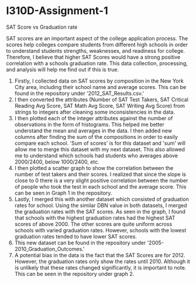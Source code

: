 # I310D-Assignment-1
SAT Score vs Graduation rate

SAT scores are an important aspect of the college application process. The scores help colleges compare students from different high schools in order to understand students strengths, weaknesses, and readiness for college. Therefore, I believe that higher SAT Scores would have a strong positive correlation with a schools graduation rate. This data collection, processing, and analysis will help me find out if this is true.
1. Firstly, I collected data on SAT scores by composition in the New York City area, including their school name and average scores. This can be found in the repository under '2012_SAT_Results.csv.'
2. I then converted the attributes (Number of SAT Test Takers, SAT Critical Reading Avg Score, SAT Math Avg Score, SAT Writing Avg Score) from strings to integers after cleaning some inconsistencies in the data. 
3. I then plotted each of the integer attributes against the number of observations in the form of histograms. This helped me better understand the mean and averages in the data. I then added new columns after finding the sum of the compositions in order to easily compare each school. 'Sum of scores' is for this dataset and 'sum' will allow me to merge this dataset with my next dataset. This also allowed me to understand which schools had students who averages above 2000/2400, below 1000/2400, etc. 
4. I then plotted a scatter graph to show the correlation between the number of test takers and their scores. I realized that since the slope is close to 0 there is a very slight positive correlation between the number of people who took the test in each school and the average score. This can be seen in Graph 1 in the repository.
5. Lastly, I merged this with another dataset which consisted of graduation rates for school. Using the similar DBN value in both datasets, I merged the graduation rates with the SAT scores. As seen in the graph, I found that schools with the highest graduation rates had the highest SAT scores of above 2000. The other scores are quite uniform across schools with varied graduation rates. However, schools with the lowest graduation rates tended to have lower SAT scores.
6. This new dataset can be found in the repository under '2005-2010_Graduation_Outcomes.'
7. A potential bias in the data is the fact that the SAT Scores are for 2012. However, the graduation rates only show the rates until 2010. Although it is unlikely that these rates changed significantly, it is important to note. This can be seen in the repository under graph 2.
